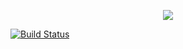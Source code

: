 <p align="center">
  <img src="https://github.com/luiscajl/VideoTranscoding-Frontend/blob/developing/src/assets/images/VideoTranscoding_logo.png"/>
</p>

[![Build Status](https://travis-ci.org/luiscajl/VideoTranscoding-Frontend.svg?branch=master)](https://travis-ci.org/luiscajl/VideoTranscoding-Frontend)
